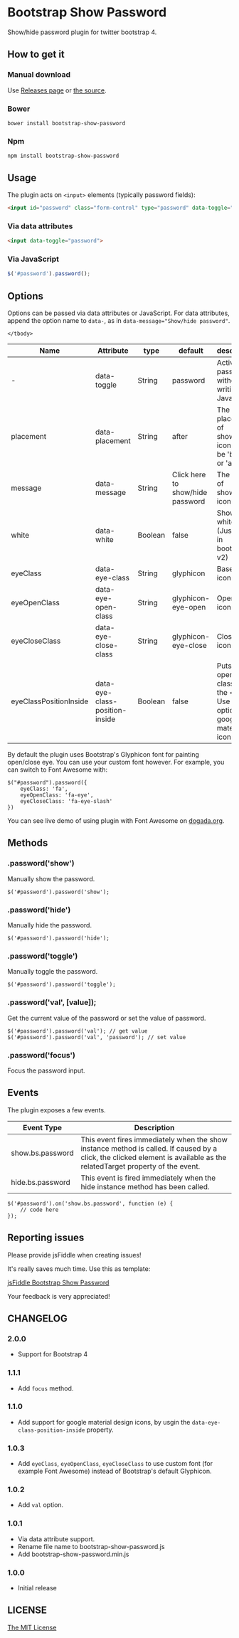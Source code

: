 Bootstrap Show Password
=======================

Show/hide password plugin for twitter bootstrap 4.

## How to get it

### Manual download

Use [Releases page](https://github.com/wenzhixin/bootstrap-show-password/releases) or [the source](https://github.com/wenzhixin/bootstrap-show-password/archive/master.zip).

### Bower

```
bower install bootstrap-show-password
```

### Npm

```
npm install bootstrap-show-password
```

## Usage

The plugin acts on `<input>` elements (typically password fields):

```html
<input id="password" class="form-control" type="password" data-toggle="password">
```

### Via data attributes
```html
<input data-toggle="password">
```

### Via JavaScript
```javascript
$('#password').password();
```

## Options

Options can be passed via data attributes or JavaScript.
For data attributes, append the option name to `data-`, as in `data-message="Show/hide password"`.

<table>
    <thead>
        <tr>
            <th>Name</th>
            <th>Attribute</th>
            <th>type</th>
            <th>default</th>
            <th>description</th>
        </tr>
    </thead>
    <tbody>
        <tr>
            <td>-</td>
            <td>data-toggle</td>
            <td>String</td>
            <td>password</td>
            <td>Active password without writing JavaScript.</td>
        </tr>
        <tr>
            <td>placement</td>
            <td>data-placement</td>
            <td>String</td>
            <td>after</td>
            <td>The placement of show/hide icon, can be 'before' or 'after'.</td>
        </tr>
        <tr>
            <td>message</td>
            <td>data-message</td>
            <td>String</td>
            <td>Click here to show/hide password</td>
            <td>The tooltip of show/hide icon.</td>
        </tr>
        <tr>
            <td>white</td>
            <td>data-white</td>
            <td>Boolean</td>
            <td>false</td>
            <td>Show the white icon. (Just work in bootstrap v2)</td>
        </tr>
        <tr>
            <td>eyeClass</td>
            <td>data-eye-class</td>
            <td>String</td>
            <td>glyphicon</td>
            <td>Base eye icon class.</td>
        </tr>
        <tr>
            <td>eyeOpenClass</td>
            <td>data-eye-open-class</td>
            <td>String</td>
            <td>glyphicon-eye-open</td>
            <td>Open eye icon class.</td>
        </tr>
        <tr>
            <td>eyeCloseClass</td>
            <td>data-eye-close-class</td>
            <td>String</td>
            <td>glyphicon-eye-close</td>
            <td>Close eye icon class.</td>
        </tr>
        <tr>
            <td>eyeClassPositionInside</td>
            <td>data-eye-class-position-inside</td>
            <td>Boolean</td>
            <td>false</td>
            <td>Puts the open/close class inside the &lt;i>. Use this option with google material icons.</td>
        </tr>

    </tbody>
</table>

By default the plugin uses Bootstrap's Glyphicon font for painting open/close eye. You can use your custom font however. For example, you can switch to Font Awesome with:
```
$("#password").password({
    eyeClass: 'fa',
    eyeOpenClass: 'fa-eye',
    eyeCloseClass: 'fa-eye-slash'
})
```
You can see live demo of using plugin with Font Awesome on [dogada.org](https://dogada.org/me/).
## Methods

### .password('show')

Manually show the password.
```
$('#password').password('show');
```

### .password('hide')

Manually hide the password.
```
$('#password').password('hide');
```

### .password('toggle')

Manually toggle the password.
```
$('#password').password('toggle');
```

### .password('val', [value]);

Get the current value of the password or set the value of password.
```
$('#password').password('val'); // get value
$('#password').password('val', 'password'); // set value
```

### .password('focus')

Focus the password input.

## Events

The plugin exposes a few events.

<table>
    <thead>
        <tr>
            <th>Event Type</th>
            <th>Description</th>
        </tr>
    </thead>
    <tbody>
        <tr>
            <td>show.bs.password</td>
            <td>This event fires immediately when the show instance method is called. If caused by a click, the clicked element is available as the relatedTarget property of the event.</td>
        </tr>
        <tr>
            <td>hide.bs.password</td>
            <td>This event is fired immediately when the hide instance method has been called.</td>
        </tr>
    </tbody>
</table>

```
$('#password').on('show.bs.password', function (e) {
    // code here
});
```

## Reporting issues

Please provide jsFiddle when creating issues!

It's really saves much time. Use this as template:

[jsFiddle Bootstrap Show Password](http://jsfiddle.net/wenyi/L1ugpqk5/1/)

Your feedback is very appreciated!

## CHANGELOG

### 2.0.0

* Support for Bootstrap 4

### 1.1.1

* Add `focus` method.

### 1.1.0

* Add support for google material design icons, by usgin the ```data-eye-class-position-inside``` property.

### 1.0.3

* Add `eyeClass`, `eyeOpenClass`, `eyeCloseClass` to use custom font (for example Font Awesome) instead of Bootstrap's default Glyphicon.

### 1.0.2

* Add `val` option.

### 1.0.1

* Via data attribute support.
* Rename file name to bootstrap-show-password.js
* Add bootstrap-show-password.min.js

### 1.0.0

* Initial release

## LICENSE

[The MIT License](https://github.com/wenzhixin/bootstrap-show-password/blob/master/LICENSE)
